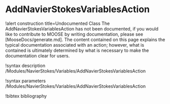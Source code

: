 <!-- MOOSE Documentation Stub: Remove this when content is added. -->

# AddNavierStokesVariablesAction

!alert construction title=Undocumented Class
The AddNavierStokesVariablesAction has not been documented, if you would like to contribute to MOOSE by writing
documentation, please see [MooseDocs/generate.md]. The content contained on this page explains the typical
documentation associated with an action; however, what is contained is ultimately determined by what
is necessary to make the documentation clear for users.

!syntax description /Modules/NavierStokes/Variables/AddNavierStokesVariablesAction

!syntax parameters /Modules/NavierStokes/Variables/AddNavierStokesVariablesAction

!bibtex bibliography
